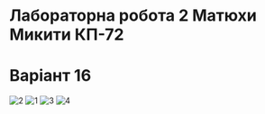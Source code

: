 # Лабораторна робота 2 Матюхи Микити КП-72
# Варіант 16

![2](/lab2/Screenshoots/Screenshot%20at%20May%2028%2018-29-06.png)
![1](/lab2/Screenshoots/Screenshot%20at%20May%2028%2018-19-44.png)
![3](/lab2/Screenshoots/Screenshot%20at%20May%2028%2018-29-31.png)
![4](/lab2/Screenshoots/Screenshot%20at%20May%2028%2018-30-09.png)

